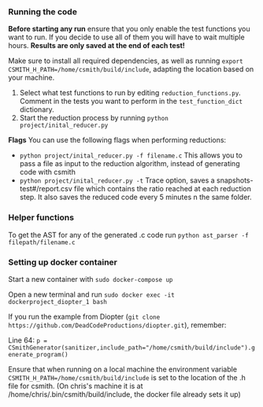 ### Running the code
**Before starting any run** ensure that you only enable the test functions you want to run. If you decide to use all of them you will have to wait multiple hours. **Results are only saved at the end of each test!**

Make sure to install all required dependencies, as well as running `export CSMITH_H_PATH=/home/csmith/build/include`, adapting the location based on your machine.
1. Select what test functions to run by editing `reduction_functions.py`. Comment in the tests you want to perform in the `test_function_dict` dictionary.
2. Start the reduction process by running `python project/inital_reducer.py`

**Flags**
You can use the following flags when performing reductions:
- `python project/inital_reducer.py -f filename.c` This allows you to pass a file as input to the reduction algorithm, instead of generating code with csmith
- `python project/inital_reducer.py -t` Trace option, saves a snapshots-test#/report.csv file which contains the ratio reached at each reduction step. It also saves the reduced code every 5 minutes n the same folder.

### Helper functions
To get the AST for any of the generated .c code  run `python ast_parser -f filepath/filename.c`


### Setting up docker container
Start a new container with `sudo docker-compose up`

Open a new terminal and run `sudo docker exec -it dockerproject_diopter_1 bash`

If you run the example from Diopter (`git clone https://github.com/DeadCodeProductions/diopter.git`), remember:

Line 64: `p = CSmithGenerator(sanitizer,include_path="/home/csmith/build/include").generate_program()`

Ensure that when running on a local machine the environment variable `CSMITH_H_PATH=/home/csmith/build/include` is set to the location of the .h file for csmith. (On chris's machine it is at /home/chris/.bin/csmith/build/include, the docker file already sets it up)
